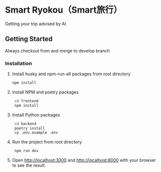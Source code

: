 # Smart Ryokou（Smart旅行）

Getting your trip advised by AI

## Getting Started

Always checkout from and merge to develop branch

### Installation

1. Install husky and npm-run-all packages from root directory

   ```sh
   npm install
   ```

2. Install NPM and poetry packages

   ```sh
    cd frontend
    npm install
   ```

3. Install Python packages

   ```sh
    cd backend
    poetry install
    cp .env.example .env
   ```

4. Run the project from root directory

   ```sh
    npm run dev
   ```

5. Open [http://localhost:3000](http://localhost:3000) and [http://localhost:8000](http://localhost:8000) with your browser to see the result.
